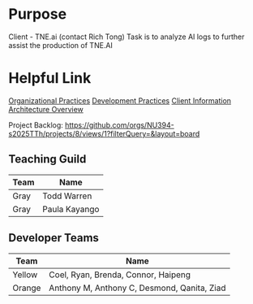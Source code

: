 # Purpose

Client - TNE.ai (contact Rich Tong)
Task is to analyze AI logs to further assist the production of TNE.AI

# Helpful Link

[Organizational Practices](Organizational-Practices.md)
[Development Practices](Development-Practices.md)
[Client Information](Client-Information.md)
[Architecture Overview](Architecture-Overview.md)

Project Backlog: https://github.com/orgs/NU394-s2025TTh/projects/8/views/1?filterQuery=&layout=board

## Teaching Guild

| Team | Name          |
| ---- | ------------- |
| Gray | Todd Warren   |
| Gray | Paula Kayango |

## Developer Teams

| Team | Name          |
| ---- | ------------- |
| Yellow | Coel, Ryan, Brenda, Connor, Haipeng   |
| Orange | Anthony M, Anthony C, Desmond, Qanita, Ziad |
